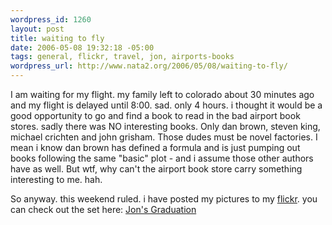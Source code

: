 ```yaml
--- 
wordpress_id: 1260
layout: post
title: waiting to fly
date: 2006-05-08 19:32:18 -05:00
tags: general, flickr, travel, jon, airports-books
wordpress_url: http://www.nata2.org/2006/05/08/waiting-to-fly/
---
```

I am waiting for my flight. my family left to colorado about 30 minutes ago and my flight is delayed until 8:00. sad. only 4 hours. i thought it would be a good opportunity to go and find a book to read in the bad airport book stores. sadly there was NO interesting books. Only dan brown, steven king, michael crichten and john grisham. Those dudes must be novel factories. I mean i know dan brown has defined a formula and is just pumping out books following the same "basic" plot - and i assume those other authors have as well. But wtf, why can't the airport book store carry something interesting to me. hah.

So anyway. this weekend ruled. i have posted my pictures to my <a href="http://flickr.com/photos/natatwo/">flickr</a>. you can check out the set here: <a href="http://flickr.com/photos/natatwo/sets/72057594129393809/">Jon's Graduation</a>
